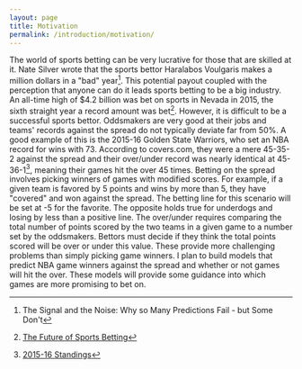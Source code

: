 ```yaml
---
layout: page
title: Motivation
permalink: /introduction/motivation/
---
```


The world of sports betting can be very lucrative for those that are skilled at it. Nate Silver wrote that the sports bettor Haralabos Voulgaris makes a million dollars in a "bad" year[^a35eeb24]. This potential payout coupled with the perception that anyone can do it leads sports betting to be a big industry. An all-time high of $4.2 billion was bet on sports in Nevada in 2015, the sixth straight year a record amount was bet[^42676969]. However, it is difficult to be a successful sports bettor. Oddsmakers are very good at their jobs and teams' records against the spread do not typically deviate far from 50%. A good example of this is the 2015-16 Golden State Warriors, who set an NBA record for wins with 73. According to covers.com, they were a mere 45-35-2 against the spread and their over/under record was nearly identical at 45-36-1[^067f5b44], meaning their games hit the over 45 times. Betting on the spread involves picking winners of games with modified scores. For example, if a given team is favored by 5 points and wins by more than 5, they have "covered" and won against the spread. The betting line for this scenario will be set at -5 for the favorite. The opposite holds true for underdogs and losing by less than a positive line. The over/under requires comparing the total number of points scored by the two teams in a given game to a number set by the oddsmakers. Bettors must decide if they think the total points scored will be over or under this value. These provide more challenging problems than simply picking game winners. I plan to build models that predict NBA game winners against the spread and whether or not games will hit the over. These models will provide some guidance into which games are more promising to bet on.

[^067f5b44]: [2015-16 Standings](http://www.covers.com/pageLoader/pageLoader.aspx?page=/data/nba/standings/2015-2016/sortable/standings_wins.html)

[^42676969]: [The Future of Sports Betting](http://www.espn.com/chalk/story/_/id/17892685/the-future-sports-betting-how-sports-betting-legalized-united-states-the-marketplace-look-like)

[^a35eeb24]: The Signal and the Noise: Why so Many Predictions Fail - but Some Don't
